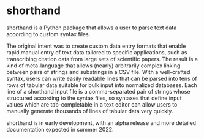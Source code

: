 # shorthand
shorthand is a Python package that allows a user to parse text data according to custom syntax files.

The original intent was to create custom data entry formats that enable rapid manual entry of text data tailored to specific applications, such as transcribing citation data from large sets of scientific papers. The result is a kind of meta-language that allows (nearly) arbitrarily complex linking between pairs of strings and substrings in a CSV file. With a well-crafted syntax, users can write easily readable lines that can be parsed into tens of rows of tabular data suitable for bulk input into normalized databases. Each line of a shorthand input file is a comma-separated pair of strings whose structured according to the syntax files, so syntaxes that define input values which are tab-completable in a text editor can allow users to manually generate thousands of lines of tabular data very quickly.

shorthand is in early development, with an alpha release and more detailed documentation expected in summer 2022.
